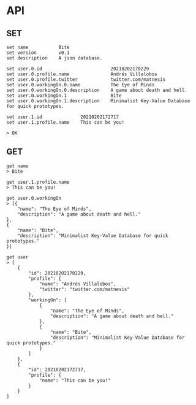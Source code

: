 # API

## SET

    set name           Bite
    set version        v0.1
    set description    A json database.

    set user.0.id                         20210202170229
    set user.0.profile.name               Andrés Villalobos
    set user.0.profile.twitter            twitter.com/matnesis
    set user.0.workingOn.0.name           The Eye of Minds
    set user.0.workingOn.0.description    A game about death and hell.
    set user.0.workingOn.1                Bite
    set user.0.workingOn.1.description    Minimalist Key-Value Database for quick prototypes.

    set user.1.id              20210202172717
    set user.1.profile.name    This can be you!

    > OK

## GET

    get name
    > Bite

    get user.1.profile.name
    > This can be you!

    get user.0.workingOn
    > [{
        "name": "The Eye of Minds",
        "description": "A game about death and hell."
    },
    {
        "name": "Bite",
        "description": "Minimalist Key-Value Database for quick prototypes."
    }]

    get user
    > [
        {
            "id": 20210202170229,
            "profile": {
                "name": "Andrés Villalobos",
                "twitter": "twitter.com/matnesis"
            },
            "workingOn": [
                {
                    "name": "The Eye of Minds",
                    "description": "A game about death and hell."
                },
                {
                    "name": "Bite",
                    "description": "Minimalist Key-Value Database for quick prototypes."
                }
            ]
        },
        {
            "id": 20210202172717,
            "profile": {
                "name": "This can be you!"
            }
        }
    ]
